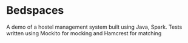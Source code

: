 # Bedspaces
A demo of a hostel management system built using Java, Spark. 
Tests written using Mockito for mocking and Hamcrest for matching 